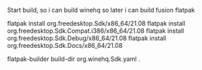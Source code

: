 Start build, so i can build winehq so later i can build fusion flatpak

flatpak install org.freedesktop.Sdk/x86_64/21.08
flatpak install org.freedesktop.Sdk.Compat.i386/x86_64/21.08
flatpak install org.freedesktop.Sdk.Debug/x86_64/21.08
flatpak install org.freedesktop.Sdk.Docs/x86_64/21.08

flatpak-builder build-dir org.winehq.Sdk.yaml .

